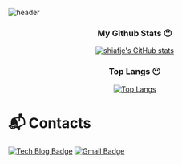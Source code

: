 ![header](https://capsule-render.vercel.app/api?type=cylinder&color=auto&height=100&section=header&text=Hello!%20I'm%20Sehyun&fontSize=40&animation=fadeIn)


<h3 align="center"> My Github Stats 😶</h3>
<div align="center">

[![shiafje's GitHub stats](https://github-readme-stats.vercel.app/api?username=shiafje&hide_title=true&show_icons=true&include_all_commits=true&disable_animations=true&theme=swift)](https://github.com/shiafje/github-readme-stats)

  <h3 align="center"> Top Langs 😶</h3>
  
  [![Top Langs](https://github-readme-stats.vercel.app/api/top-langs/?username=shiafje&layout=compact)](https://github.com/shiafje/github-readme-stats)
</div>

# :mailbox_with_mail: Contacts
[![Tech Blog Badge](http://img.shields.io/badge/-Tech%20blog-black?style=flat-square&logo=github&link=https:/recordoftheday.tistory.com/)]([https://recordoftheday.tistory.com/])
[![Gmail Badge](https://img.shields.io/badge/Gmail-d14836?style=flat-square&logo=Gmail&logoColor=white&link=mailto:shluxnsal01@gmail.com)](mailto:shluxnsal01@gmail.com)

 




<!--
**shiafje/shiafje** is a ✨ _special_ ✨ repository because its `README.md` (this file) appears on your GitHub profile.

Here are some ideas to get you started:

- 🔭 I’m currently working on ...
- 🌱 I’m currently learning ...
- 👯 I’m looking to collaborate on ...
- 🤔 I’m looking for help with ...
- 💬 Ask me about ...
- 📫 How to reach me: ...
- 😄 Pronouns: ...
- ⚡ Fun fact: ...
-->
